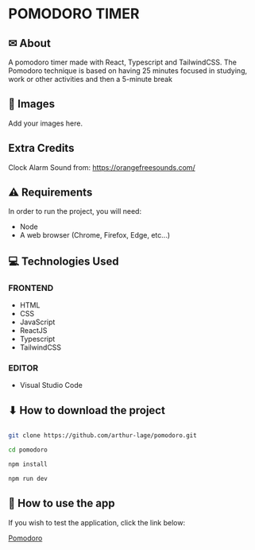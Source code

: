 # POMODORO TIMER

## ✉ About

A pomodoro timer made with React, Typescript and TailwindCSS.
The Pomodoro technique is based on having 25 minutes focused in studying, work or other activities and then a 5-minute break

## 🌆 Images

Add your images here.

## Extra Credits

Clock Alarm Sound from: https://orangefreesounds.com/

## ⚠ Requirements

In order to run the project, you will need:

- Node
- A web browser (Chrome, Firefox, Edge, etc...)

## 💻 Technologies Used

### FRONTEND

- HTML
- CSS
- JavaScript
- ReactJS
- Typescript
- TailwindCSS

### EDITOR

- Visual Studio Code

## ⬇ How to download the project

```bash

git clone https://github.com/arthur-lage/pomodoro.git

cd pomodoro

npm install

npm run dev

```

## 🔗 How to use the app

If you wish to test the application, click the link below:

[Pomodoro](https://pomodoro-al.vercel.app/)
